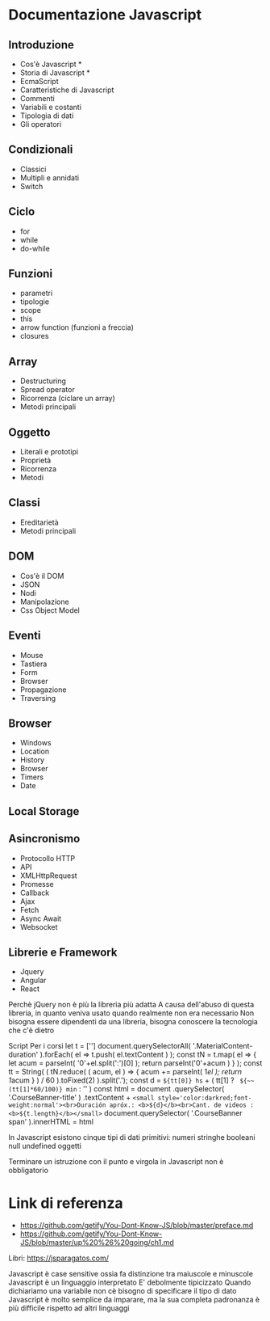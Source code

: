 # Documentazione Javascript 

## Introduzione
- Cos'è Javascript *
- Storia di Javascript *
- EcmaScript
- Caratteristiche di Javascript
- Commenti
- Variabili e costanti
- Tipologia di dati
- Gli operatori

## Condizionali
- Classici
- Multipli e annidati
- Switch

## Ciclo
- for
- while
- do-while

## Funzioni
- parametri
- tipologie
- scope
- this
- arrow function (funzioni a freccia)
- closures

## Array
- Destructuring
- Spread operator
- Ricorrenza (ciclare un array)
- Metodi principali

## Oggetto
- Literali e prototipi
- Proprietà
- Ricorrenza 
- Metodi

## Classi
- Ereditarietà
- Metodi principali

## DOM
- Cos'è il DOM
- JSON
- Nodi
- Manipolazione
- Css Object Model

## Eventi
- Mouse
- Tastiera
- Form
- Browser
- Propagazione
- Traversing

## Browser
- Windows
- Location
- History
- Browser
- Timers
- Date

## Local Storage 

## Asincronismo
- Protocollo HTTP
- API
- XMLHttpRequest
- Promesse
- Callback
- Ajax
- Fetch
- Async Await
- Websocket

## Librerie e Framework
- Jquery
- Angular
- React


Perchè jQuery non è più la libreria più adatta
A causa dell'abuso di questa libreria, in quanto veniva usato quando realmente non era necessario
Non bisogna essere dipendenti da una libreria, bisogna conoscere la tecnologia che c'è dietro


Script Per i corsi
let t = ['']
document.querySelectorAll( '.MaterialContent-duration' ).forEach( el => t.push( el.textContent ) );
const tN = t.map( el => { let acum = parseInt( '0'+el.split(':')[0] ); return parseInt('0'+acum ) } );
const tt = String( ( tN.reduce( ( acum, el ) => { acum += parseInt( 1*el ); return 1*acum } ) / 60 ).toFixed(2) ).split('.');
const d = `${tt[0]} hs` + ( tt[1] ? ` ${~~(tt[1]*60/100)} min` : '' )
const html = document
  .querySelector( '.CourseBanner-title' )
  .textContent + `<small style='color:darkred;font-weight:normal'><br>Duración apróx.: <b>${d}</b><br>Cant. de videos : <b>${t.length}</b></small>`
document.querySelector( '.CourseBanner span' ).innerHTML = html

In Javascript esistono cinque tipi di dati primitivi:
numeri
stringhe
booleani
null
undefined
oggetti


Terminare un istruzione con il punto e virgola in Javascript non è obbligatorio


# Link di referenza 
- https://github.com/getify/You-Dont-Know-JS/blob/master/preface.md 
- https://github.com/getify/You-Dont-Know-JS/blob/master/up%20%26%20going/ch1.md

Libri:  https://jsparagatos.com/

Javascript è case sensitive ossia fa distinzione tra maiuscole e minuscole
Javascript è un linguaggio interpretato
E' debolmente tipicizzato
Quando dichiariamo una variabile non cè bisogno di specificare il tipo di dato
Javascript è molto semplice da imparare, ma la sua completa padronanza è più difficile rispetto ad altri linguaggi